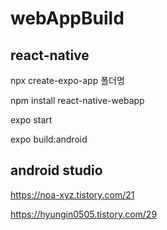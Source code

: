 # webAppBuild


## react-native

npx create-expo-app 폴더명

npm install react-native-webapp

expo start

expo build:android

## android studio

https://noa-xyz.tistory.com/21

https://hyungin0505.tistory.com/29

